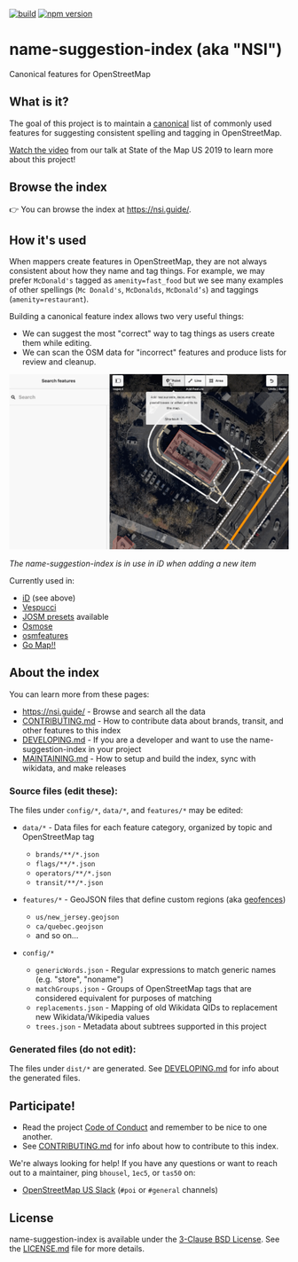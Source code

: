 [![build](https://github.com/osmlab/name-suggestion-index/workflows/build/badge.svg)](https://github.com/osmlab/name-suggestion-index/actions?query=workflow%3A%22build%22)
[![npm version](https://badge.fury.io/js/name-suggestion-index.svg)](https://badge.fury.io/js/name-suggestion-index)

# name-suggestion-index (aka "NSI")

Canonical features for OpenStreetMap


## What is it?

The goal of this project is to maintain a [canonical](https://en.wikipedia.org/wiki/Canonicalization)
list of commonly used features for suggesting consistent spelling and tagging in OpenStreetMap.

[Watch the video](https://2019.stateofthemap.us/program/sat/mapping-brands-with-the-name-suggestion-index.html) from our talk at State of the Map US 2019 to learn more about this project!


## Browse the index

👉 You can browse the index at <https://nsi.guide/>.


## How it's used

When mappers create features in OpenStreetMap, they are not always consistent about how they
name and tag things. For example, we may prefer `McDonald's` tagged as `amenity=fast_food`
but we see many examples of other spellings (`Mc Donald's`, `McDonalds`, `McDonald’s`) and
taggings (`amenity=restaurant`).

Building a canonical feature index allows two very useful things:

- We can suggest the most "correct" way to tag things as users create them while editing.
- We can scan the OSM data for "incorrect" features and produce lists for review and cleanup.

<img width="1017px" alt="Name Suggestion Index in use in iD" src="https://raw.githubusercontent.com/osmlab/name-suggestion-index/main/docs/img/nsi-in-iD.gif"/>

*The name-suggestion-index is in use in iD when adding a new item*

Currently used in:
- [iD](https://github.com/openstreetmap/iD) (see above)
- [Vespucci](http://vespucci.io/tutorials/name_suggestions/)
- [JOSM presets](https://josm.openstreetmap.de/wiki/Help/Preferences/Map#TaggingPresets) available
- [Osmose](http://osmose.openstreetmap.fr/en/errors/?item=3130)
- [osmfeatures](https://github.com/westnordost/osmfeatures)
- [Go Map!!](https://github.com/bryceco/GoMap)


## About the index

You can learn more from these pages:
- <https://nsi.guide/> - Browse and search all the data
- [CONTRIBUTING.md](CONTRIBUTING.md) - How to contribute data about brands, transit, and other features to this index
- [DEVELOPING.md](DEVELOPING.md) - If you are a developer and want to use the name-suggestion-index in your project
- [MAINTAINING.md](MAINTAINING.md) - How to setup and build the index, sync with wikidata, and make releases


### Source files (edit these):

The files under `config/*`, `data/*`, and `features/*` may be edited:

- `data/*` - Data files for each feature category, organized by topic and OpenStreetMap tag
  - `brands/**/*.json`
  - `flags/**/*.json`
  - `operators/**/*.json`
  - `transit/**/*.json`

- `features/*` - GeoJSON files that define custom regions (aka [geofences](https://en.wikipedia.org/wiki/Geo-fence))
  - `us/new_jersey.geojson`
  - `ca/quebec.geojson`
  - and so on…

- `config/*`
  - `genericWords.json` - Regular expressions to match generic names (e.g. "store", "noname")
  - `matchGroups.json` - Groups of OpenStreetMap tags that are considered equivalent for purposes of matching
  - `replacements.json` - Mapping of old Wikidata QIDs to replacement new Wikidata/Wikipedia values
  - `trees.json` - Metadata about subtrees supported in this project


### Generated files (do not edit):

The files under `dist/*` are generated.
See [DEVELOPING.md](DEVELOPING.md) for info about the generated files.


## Participate!

- Read the project [Code of Conduct](CODE_OF_CONDUCT.md) and remember to be nice to one another.
- See [CONTRIBUTING.md](CONTRIBUTING.md) for info about how to contribute to this index.

We're always looking for help!  If you have any questions or want to reach out to a maintainer,
ping `bhousel`,  `1ec5`, or `tas50` on:
- [OpenStreetMap US Slack](https://slack.openstreetmap.us/) (`#poi` or `#general` channels)


## License

name-suggestion-index is available under the [3-Clause BSD License](https://opensource.org/licenses/BSD-3-Clause).
See the [LICENSE.md](LICENSE.md) file for more details.

